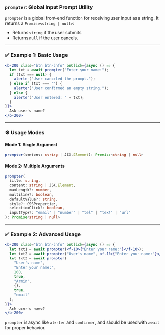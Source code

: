 ### `prompter`: Global Input Prompt Utility

`prompter` is a global front-end function for receiving user input as a string. It returns a `Promise<string | null>`:
- Returns `string` if the user submits.
- Returns `null` if the user cancels.

---

### ✅ Example 1: Basic Usage

```jsx
<b-200 class="btn btn-info" onClick={async () => {
  let txt = await prompter("Enter your name:");
  if (txt === null) {
    alerter("User canceled the prompt.");
  } else if (txt === "") {
    alerter("User confirmed an empty string.");
  } else {
    alerter("User entered: " + txt);
  }
}}>
  Ask user's name?
</b-200>
```

---

### ⚙️ Usage Modes

#### Mode 1: Single Argument

```ts
prompter(content: string | JSX.Element): Promise<string | null>
```

#### Mode 2: Multiple Arguments

```ts
prompter(
  title: string,
  content: string | JSX.Element,
  maxLength?: number,
  multiline?: boolean,
  defaultValue?: string,
  style?: CSSProperties,
  selectionClick?: boolean,
  inputType?: "email" | "number" | "tel" | "text" | "url"
): Promise<string | null>
```

---

### ✅ Example 2: Advanced Usage

```jsx
<b-200 class="btn btn-info" onClick={async () => {
  let txt1 = await prompter(<f-10>{"Enter your name:"}</f-10>);
  let txt2 = await prompter("User's name", <f-10>{"Enter your name:"}</f-10>);
  let txt3 = await prompter(
    "User's name",
    "Enter your name:",
    100,
    true,
    "Armin",
    {},
    true,
    "email"
  );
}}>
  Ask user's name?
</b-200>
```

`prompter` is async like `alerter` and `confirmer`, and should be used with `await` for proper behavior.
